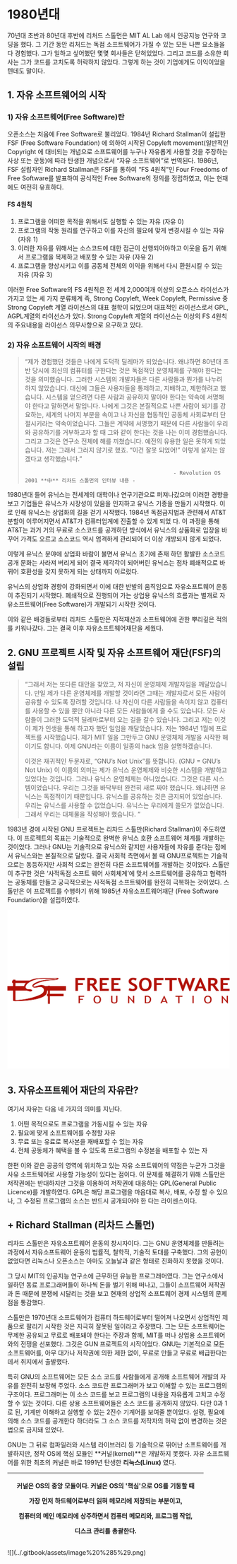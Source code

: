 # 1980년대

70년대 초반과 80년대 후반에 리처드 스톨먼은 MIT AL Lab 에서 인공지능 연구와 코딩을 했다. 그 기간 동안 리처드는 독점 소프트웨어가 가질 수 있는 모든 나쁜 요소들을 다 경험했다. 그가 일하고 싶어했던 몇몇 회사들은 닫혀있었다. 그리고 코드를 소유한 회사는 그가 코드를 고치도록 허락하지 않았다. 그렇게 하는 것이 기업에게도 이익이었을텐데도 말이다.

## 1. 자유 소프트웨어의 시작

### 1\) 자유 소프트웨어\(Free Software\)란

오픈소스는 처음에 Free Software로 불리었다. 1984년 Richard Stallman이 설립한 FSF \(Free Software Foundation\) 에 의하여 시작된 Copyleft movement\(일반적인 Copyright 에 대비되는 개념으로 소프트웨어를 누구나 자유롭게 사용할 것을 주장하는 사상 또는 운동\)에 따라 탄생한 개념으로서 “자유 소프트웨어”로 번역된다. 1986년, FSF 설립자인 Richard Stallman은 FSF를 통하여 “FS 4원칙”인 Four Freedoms of Free Software를 발표하여 공식적인 Free Software의 정의를 정립하였고, 이는 현재에도 여전히 유효하다.

#### FS 4원칙

1. 프로그램을 어떠한 목적을 위해서도 실행할 수 있는 자유 \(자유 0\)
2. 프로그램의 작동 원리를 연구하고 이를 자신의 필요에 맞게 변경시킬 수 있는 자유 \(자유 1\)
3. 이러한 자유를 위해서는 소스코드에 대한 접근이 선행되어야하고 이웃을 돕기 위해서 프로그램을 복제하고 배포할 수 있는 자유 \(자유 2\)
4. 프로그램을 향상시키고 이를 공동체 전체의 이익을 위해서 다시 환원시킬 수 있는 자유    \(자유 3\)



 이러한 Free Software의 FS 4원칙은 전 세계 2,000여개 이상의 오픈소스 라이선스가 가지고 있는 세 가지 분류체계 즉, Strong Copyleft, Week Copyleft, Permissive 중 Strong Copyleft 계열 라이선스의 대표 철학이 되었으며 대표적인 라이선스로서 GPL, AGPL계열의 라이선스가 있다. Strong Copyleft 계열의 라이선스는 이상의 FS 4원칙의 주요내용을 라이선스 의무사항으로 요구하고 있다.



### 2\) 자유 소프트웨어 시작의 배경

> “제가 경험했던 것들은 나에게 도덕적 딜레마가 되었습니다. 왜냐하면 80년대 초반 당시에 최신의 컴퓨터를 구한다는 것은 독점적인 운영체제를 구해야 한다는 것을 의미했습니다. 그러한 시스템의 개발자들은 다른 사람들과 뭔가를 나누려 하지 않았습니다. 대신에 그들은 사용자들을 통제하고, 지배하고, 제한하려고 했습니다. 시스템을 얻으려면 다른 사람과 공유하지 말아야 한다는 약속에 서명해야 한다고 말하면서 말입니다. 나에게 그것은 본질적으로 나쁜 사람이 되기를 강요하는, 세계의 나머지 부분을 속이고 나 자신을 협동적인 공동체 사회로부터 단절시키라는 약속이었습니다. 그들은 계약에 서명했기 때문에 다른 사람들이 우리와 공유하기를 거부하고자 할 때 그와 같이 한다는 것을 나는 이미 경험했습니다. 그리고 그것은 연구소 전체에 해를 끼쳤습니다. 예전의 유용한 일은 못하게 되었습니다. 저는 그래서 그러지 않기로 했죠. “이건 잘못 되었어!” 이렇게 살지는 않겠다고 생각했습니다.”
>
>                                                    - Revolution OS 2001 **中** 리차드 스톨먼의 인터뷰 내용 -


 

1980년대 들어 유닉스는 전세계의 대학이나 연구기관으로 퍼져나갔으며 이러한 경향을 보고 기업들은 유닉스가 시장성이 있음을 인지하고 유닉스 기종을 만들기 시작했다. 이로 인해 유닉스는 상업화의 길을 걷기 시작했다. 1984년 독점금지법과 관련해서 AT&T 분할이 이루어지면서 AT&T가 컴퓨터업계에 진출할 수 있게 되었 다. 이 과정을 통해 AT&T는 과거 거의 무료로 소스코드를 공개하던 방식에서 유닉스의 상품화로 입장을 바꾸어 가격도 오르고 소스코드 역시 엄격하게 관리되어 더 이상 개방되지 않게 되었다.

 이렇게 유닉스 분야에 상업화 바람이 불면서 유닉스 초기에 존재 하던 활발한 소스코드 공개 문화는 사라져 버리게 되어 결국 제각각이 되어버린 유닉스는 점차 폐쇄적으로 바뀌어 호환성을 갖지 못하게 되는 상태까지 이르렀다.

 유닉스의 상업화 경향이 강화되면서 이에 대한 반발의 움직임으로 자유소프트웨어 운동이 추진되기 시작했다. 폐쇄적으로 진행되어 가는 상업용 유닉스의 흐름과는 별개로 자유소프트웨어\(Free Software\)가 개발되기 시작한 것이다.

 이와 같은 배경들로부터 리처드 스톨만은 지적재산과 소프트웨어에 관한 뿌리깊은 적의를 키워나갔다. 그는 결국 이후 자유소프트웨어재단을 세웠다.

## 2. GNU 프로젝트 시작 및 자유 소프트웨어 재단\(FSF\)의 설립

> “그래서 저는 또다른 대안을 찾았고, 저 자신이 운영체제 개발자임을 깨달았습니다. 만일 제가 다른 운영체제를 개발할 것이라면 그때는 개발자로서 모든 사람이 공유할 수 있도록 장려할 것입니다. 나 자신이 다른 사람들을 속이지 않고 컴퓨터를 사용할 수 있을 뿐만 아니라 다른 모든 사람들에게 줄 수도 있습니다. 모든 사람들이 그러한 도덕적 딜레마로부터 오는 길을 갈수 있습니다. 그리고 저는 이것이 제가 인생을 통해 하고자 했던 일임을 깨달았습니다. 저는 1984년 1월에 프로젝트를 시작했습니다. 제가 MIT 일을 그만두고 GNU 운영체제 개발을 시작한 해이기도 합니다. 이제 GNU라는 이름이 일종의 hack 임을 설명하겠습니다.
>
>  이것은 재귀적인 두문자로, “GNU’s Not Unix”를 뜻합니다. \(GNU = GNU’s Not Unix\) 이 이름의 의미는 제가 유닉스 운영체제와 비슷한 시스템을 개발하고 있었다는 것입니다. 그러나 유닉스 운영체제는 아니었습니다. 그것은 다른 시스템이었습니다. 우리는 그것을 바닥부터 완전히 새로 짜야 했습니다. 왜냐하면 유닉스는 독점적이기 때문입니다. 유닉스를 공유하는 것은 금지되어 있었습니다. 우리는 유닉스를 사용할 수 없었습니다. 유닉스는 우리에게 쓸모가 없었습니다. 그래서 우리는 대체물을 작성해야 했습니다. “


 

1983년 경에 시작된 GNU 프로젝트는 리차드 스톨만\(Richard Stallman\)이 주도하였다.      이 프로젝트의 목표는 기술적으로 완벽한 유닉스 호환 소프트웨어 체계를 개발하는 것이었다.   그러나 GNU는 기술적으로 유닉스와 같지만 사용자들에 자유를 준다는 점에서 유닉스와는 본질적으로 달랐다. 결국 사회적 측면에서 볼 때 GNU프로젝트는 기술적으로는 동등하지만 사회적 으로는 완전히 다른 소프트웨어를 개발하는 것이었다. 스톨만이 추구한 것은 ‘사적독점 소프트  웨어 사회체계’에 맞서 소프트웨어를 공유하고 협력하는 공동체를 만들고 궁극적으로는 사적독점 소프트웨어를 완전히 극복하는 것이었다. 스톨만은 이 프로젝트를 수행하기 위해 1985년    자유소프트웨어재단 \(Free Software Foundation\)을 설립하였다.



![](../.gitbook/assets/image%20%282%29.png)

## 3. 자유소프트웨어 재단의 자유란?


 여기서 자유는 다음 네 가지의 의미를 지닌다. 

1. 어떤 목적으로도 프로그램을 가동시킬 수 있는 자유
2. 필요에 맞게 소프트웨어를 수정할 자유
3. 무료 또는 유료로 복사본을 재배포할 수 있는 자유
4. 전체 공동체가 혜택을 볼 수 있도록 프로그램의 수정본을 배포할 수 있는 자 

 한편 이와 같은 공공의 영역에 위치하고 있는 자유 소프트웨어의 약점은 누군가 그것을 사유    소프트웨어로 사용할 가능성이 있다는 점이다. 이 문제를 해결하기 위해 스톨만은 저작권에는   반대하지만 그것을 이용하여 저작권에 대응하는 GPL\(General Public Licence\)를 개발하였다. GPL은 해당 프로그램을 마음대로 복사, 배포, 수정 할 수 있으나, 그 수정된 프로그램의 소스는 반드시 공개되어야 한 다는 라이센스이다.



## +  Richard Stallman \(리차드 스톨먼\)


 리차드 스톨만은 자유소프트웨어 운동의 창시자이다. 그는 GNU 운영체제를 만들려는 과정에서 자유소프트웨어 운동의 법률적, 철학적, 기술적 토대를 구축했다. 그의 공헌이 없었다면 리눅스나 오픈소스는 아마도 오늘날과 같은 형태로 진화하지 못했을 것이다.

그 당시 MIT의 인공지능 연구소에 근무하던 유능한 프로그래머였다. 그는 연구소에서 일하던 동료 프로그래머들이 하나씩 돈을 벌기 위해 떠나고, 그들이 소프트웨어 저작권과 돈 때문에 분쟁에 시달리는 것을 보고 현재의 상업적 소프트웨어 경제 시스템의 문제점을 통감했다.

스톨만은 1970년대 소프트웨어가 컴퓨터 하드웨어로부터 떨어져 나오면서 상업적인 제품으로 팔리기 시작한 것은 지극히 잘못된 일이라고 주장했다. 그는 모든 소프트웨어는 무제한 공유되고 무료로 배포돼야 한다는 주장과 함께, MIT를 떠나 상업용 소프트웨어와의 전쟁을 선포했다. 그것은 GUN 프로젝트의 시작이었다. GNU는 기본적으로 모든 소프트웨어를, 아무 대가나 저작권에 의한 제한 없이, 무료로 만들고 무료로 배급한다는 데서 취지에서 출발했다.

특히 GNU의 소프트웨어는 모든 소스 코드를 사람들에게 공개해 소프트웨어 개발의 자유를 완전히 보장해 주었다. 소스 코드란 프로그래머가 보고 이해할 수 있는 프로그램의 구조이다. 프로그래머는 이 소스 코드를 보고 프로그램의 내용을 자유롭게 고치고 수정 할 수 있는 것이다. 다른 상용 소프트웨어들은 소스 코드를 공개하지 않았다. 다만 0과 1로 된, 기계만 이해하고 실행할 수 있는 2진수 기계어를 보여줄 뿐이었다. 설령, 필요에 의해 소스 코드를 공개한다 하더라도 그 소스 코드를 저작자의 허락 없이 변경하는 것은 법으로 금지돼 있었다.

GNU는 그 뒤로 컴파일러와 시스템 라이브러리 등 기술적으로 뛰어난 소프트웨어를 개발하지만, 정작 OS에 핵심 모듈인 **커널\(kernel\)**은 개발하지 못했다. 자유 소프트웨어를 위한 최초의 커널은 바로 1991년 탄생한 **리눅스\(Linux\)** 였다.

<table>
  <thead>
    <tr>
      <th style="text-align:left"></th>
      <th style="text-align:center">
        <p>커널은 OS의 중앙 모듈이다. 커널은 OS의 '핵심'으로 OS를 기동할 때</p>
        <p>가장 먼저 하드웨어로부터 읽혀 메모리에 저장되는 부분이고,</p>
        <p>컴퓨터의 메인 메모리에 상주하면서 컴퓨터 메모리와, 프로그램 작업,</p>
        <p>디스크 관리를 총괄한다.</p>
      </th>
      <th style="text-align:left"></th>
    </tr>
  </thead>
  <tbody></tbody>
</table>![](../.gitbook/assets/image%20%285%29.png)

